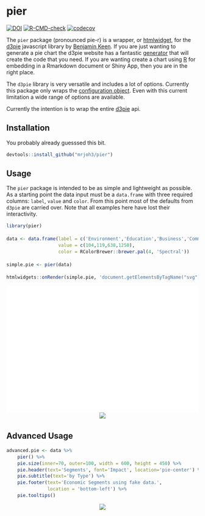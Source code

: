 pier
================

[![DOI](https://zenodo.org/badge/56191948.svg)](https://zenodo.org/badge/latestdoi/56191948)
[![R-CMD-check](https://github.com/mrjoh3/pier/workflows/R-CMD-check/badge.svg)](https://github.com/mrjoh3/pier/actions)
[![codecov](https://codecov.io/gh/mrjoh3/pier/branch/master/graph/badge.svg)](https://codecov.io/gh/mrjoh3/pier)

The `pier` package (pronounced pie-r) is a wrapper, or
[htmlwidget](http://www.htmlwidgets.org/), for the
[d3pie](http://d3pie.org/) javascript library by [Benjamin
Keen](https://github.com/benkeen). If you are just wanting to generate a
pie chart the d3pie website has a fantastic
[generator](http://d3pie.org/#generator) that will create the code that
you need. If you are wanting create a chart using
[R](https://www.r-project.org/) for embedding in a Rmarkdown document or
Shiny App, then you are in the right place.

The `d3pie` library is very versatile and includes a lot of options.
Currently this package only wraps the [configuration
object](http://d3pie.org/#docs-configuration). Even with this current
limitation a wide range of options are available.

Currently the intention is to wrap the entire
[d3pie](http://d3pie.org/#docs-api) api.

## Installation

You probably already guesssed this bit.

``` r
devtools::install_github("mrjoh3/pier")
```

## Usage

The `pier` package is intended to be as simple and lightweight as
possible. As a starting point the data input must be a `data.frame` with
three required columns: `label`, `value` and `color`. From this point
most of the defaults from `d3pie` are carried over. Note that all
examples here have lost their interactivity.

``` r
library(pier)

data <- data.frame(label = c('Environment','Education','Business','Community'),
                   value = c(104,119,638,1250),
                   color = RColorBrewer::brewer.pal(4, 'Spectral'))

simple.pie <- pier(data)

htmlwidgets::onRender(simple.pie, 'document.getElementsByTagName("svg")[0].setAttribute("viewBox", "")')
```

<img src="README_files/figure-gfm/data-1.png" style="display: block; margin: auto;" />

<center>

<img src = "img/p1.png" />

</center>

## Advanced Usage

``` r
advanced.pie <- data %>%
    pier() %>%
    pie.size(inner=70, outer=100, width = 600, height = 450) %>%
    pie.header(text='Segments', font='Impact', location='pie-center') %>%
    pie.subtitle(text='by Type') %>%
    pie.footer(text='Economic Segments using fake data.',
               location = 'bottom-left') %>%
    pie.tooltips()
```

<center>

<img src = "img/p2.png" />

</center>
